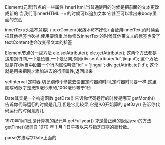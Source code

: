 Element(元素)节点的一些属性
   innerHtml,当普通使用的时候是把前面的文本更改成新的
   当我们用innerHTML +=  的时候可以追加文本
   它甚至可以拿出来body里面的东西

   innerText(火狐不兼容) / textContent(老版本IE不好使)
   当使用innerText的时候会把其他标签也砍掉,使用要慎重,当你修改innerText的时候其他带文本的标签也没了
   textContent也会改变带文本的标签

Element节点的一些方法
   ele.setAttribute();
   ele.getAttribute();
   这两个方法都是运用到行间,一个是设置,一个是访问,例如div.setAttribute('id','jingrui'); 这个方法就是在div当中设置一个行内属性叫做"id" = 'jingrui';
   div.getAttribute('id');  这个就是用来把刚才添加进去的行间属性,返回出来


setInterval 定时器,切记别传个参数去设置定时器的时间,定时器时间要一样,这里面写的数字是按照毫秒来的,1000毫秒等于1秒


Date其实是一个构造函数
   getDate() 告诉你代码运行的时候是哪天
   getMonth() 告诉你代码运行的时候是几月,但是它比较呆,它是从0开始算的
   getDay()   告诉你代码运行的时候是周几


1970年1月1日,是计算机的纪元年
   getFullyear()  才是最正确的返回year的方法
   getTime()返回自 1970 年 1 月 1 日午夜以来与指定日期的毫秒数。 

   parse方法写字Date上面的
